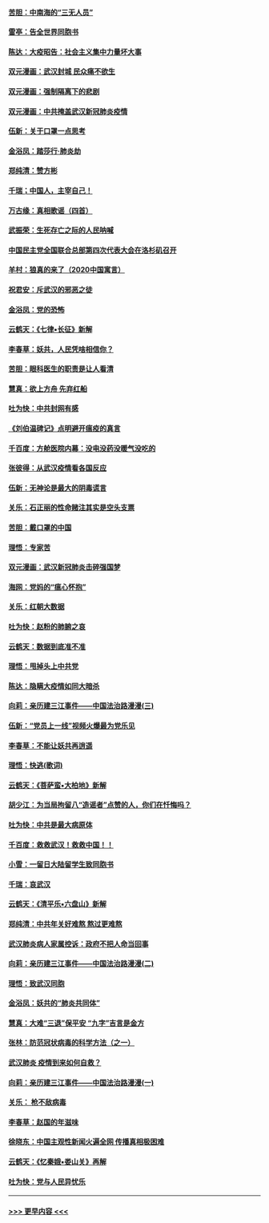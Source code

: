#### [苦胆：中南海的“三无人员”](../pages/nsc993/n11862997.md?t=02122002) 
#### [雷亭：告全世界同胞书](../pages/nsc993/n11862572.md?t=02122002) 
#### [陈达：大疫昭告：社会主义集中力量坏大事](../pages/nsc993/n11859419.md?t=02122002) 
#### [双元漫画：武汉封城 民众痛不欲生](../pages/nsc993/n11859287.md?t=02122002) 
#### [双元漫画：强制隔离下的悲剧](../pages/nsc993/n11859244.md?t=02122002) 
#### [双元漫画：中共掩盖武汉新冠肺炎疫情](../pages/nsc993/n11858249.md?t=02122002) 
#### [伍新：关于口罩一点思考](../pages/nsc993/n11859195.md?t=02122002) 
#### [金浴凤：踏莎行‧肺炎劫](../pages/nsc993/n11858227.md?t=02122002) 
#### [郑纯清：赞方彬](../pages/nsc993/n11856803.md?t=02122002) 
#### [千瑞；中国人，主宰自己！](../pages/nsc993/n11856793.md?t=02122002) 
#### [万古缘：真相歌谣（四首）](../pages/nsc993/n11856263.md?t=02122002) 
#### [武振荣：生死存亡之际的人民呐喊](../pages/nsc993/n11856256.md?t=02122002) 
#### [中国民主党全国联合总部第四次代表大会在洛杉矶召开](../pages/nsc993/n11856344.md?t=02122002) 
#### [羊村：狼真的来了（2020中国寓言）](../pages/nsc993/n11856229.md?t=02122002) 
#### [祝君安：斥武汉的邪恶之徒](../pages/nsc993/n11855861.md?t=02122002) 
#### [金浴凤：党的恐怖](../pages/nsc993/n11855849.md?t=02122002) 
#### [云鹤天：《七律▪长征》新解](../pages/nsc993/n11855479.md?t=02122002) 
#### [李春草：妖共，人民凭啥相信你？](../pages/nsc993/n11855196.md?t=02122002) 
#### [苦胆：眼科医生的职责是让人看清](../pages/nsc993/n11853840.md?t=02122002) 
#### [慧真：欲上方舟 先弃红船](../pages/nsc993/n11853483.md?t=02122002) 
#### [吐为快：中共封网有感](../pages/nsc993/n11852575.md?t=02122002) 
#### [《刘伯温碑记》点明避开瘟疫的真言](../pages/nsc993/n11852128.md?t=02122002) 
#### [千百度：方舱医院内幕：没电没药没暖气没吃的](../pages/nsc993/n11850211.md?t=02122002) 
#### [张彼得：从武汉疫情看各国反应](../pages/nsc993/n11850102.md?t=02122002) 
#### [伍新：无神论是最大的阴毒谎言](../pages/nsc993/n11846129.md?t=02122002) 
#### [关乐：石正丽的性命赌注其实是空头支票](../pages/nsc993/n11846109.md?t=02122002) 
#### [苦胆：戴口罩的中国](../pages/nsc993/n11845576.md?t=02122002) 
#### [理悟：专家苦](../pages/nsc993/n11845564.md?t=02122002) 
#### [双元漫画：武汉新冠肺炎击碎强国梦](../pages/nsc993/n11843320.md?t=02122002) 
#### [海网：党妈的“瘟心怀抱”](../pages/nsc993/n11840740.md?t=02122002) 
#### [关乐：红朝大数据](../pages/nsc993/n11840675.md?t=02122002) 
#### [吐为快：赵粉的肺腑之哀](../pages/nsc993/n11840618.md?t=02122002) 
#### [云鹤天：数据到底准不准](../pages/nsc993/n11840325.md?t=02122002) 
#### [理悟：甩掉头上中共党](../pages/nsc993/n11838826.md?t=02122002) 
#### [陈达：隐瞒大疫情如同大暗杀](../pages/nsc993/n11838771.md?t=02122002) 
#### [向莉：亲历建三江事件——中国法治路漫漫(三)](../pages/nsc993/n11831825.md?t=02122002) 
#### [伍新：“党员上一线”视频火爆最为党乐见](../pages/nsc993/n11838200.md?t=02122002) 
#### [李春草：不能让妖共再逍遥](../pages/nsc993/n11838102.md?t=02122002) 
#### [理悟：快逃(歌词)](../pages/nsc993/n11838083.md?t=02122002) 
#### [云鹤天：《菩萨蛮▪大柏地》新解](../pages/nsc993/n11838059.md?t=02122002) 
#### [胡少江：为当局拘留八“造谣者”点赞的人，你们在忏悔吗？](../pages/nsc993/n11836801.md?t=02122002) 
#### [吐为快：中共是最大病原体](../pages/nsc993/n11836748.md?t=02122002) 
#### [千百度：救救武汉！救救中国！！](../pages/nsc993/n11836145.md?t=02122002) 
#### [小雪：一留日大陆留学生致同胞书](../pages/nsc993/n11834624.md?t=02122002) 
#### [千瑞：哀武汉](../pages/nsc993/n11833647.md?t=02122002) 
#### [云鹤天：《清平乐▪六盘山》新解](../pages/nsc993/n11833611.md?t=02122002) 
#### [郑纯清：中共年关好难熬 熬过更难熬](../pages/nsc993/n11833489.md?t=02122002) 
#### [武汉肺炎病人家属控诉：政府不把人命当回事](../pages/nsc993/n11833205.md?t=02122002) 
#### [向莉：亲历建三江事件——中国法治路漫漫(二)](../pages/nsc993/n11829102.md?t=02122002) 
#### [理悟：致武汉同胞](../pages/nsc993/n11831522.md?t=02122002) 
#### [金浴凤：妖共的“肺炎共同体”](../pages/nsc993/n11829448.md?t=02122002) 
#### [慧真：大难“三退”保平安 “九字”吉言是金方](../pages/nsc993/n11829501.md?t=02122002) 
#### [张林：防范冠状病毒的科学方法（之一）](../pages/nsc993/n11828618.md?t=02122002) 
#### [武汉肺炎 疫情到来如何自救？](../pages/nsc993/n11827632.md?t=02122002) 
#### [向莉：亲历建三江事件——中国法治路漫漫(一)](../pages/nsc993/n11827190.md?t=02122002) 
#### [关乐： 枪不敌病毒](../pages/nsc993/n11826746.md?t=02122002) 
#### [李春草：赵国的年滋味](../pages/nsc993/n11826321.md?t=02122002) 
#### [徐晓东：中国主观性新闻火遍全网 传播真相极困难](../pages/nsc993/n11826508.md?t=02122002) 
#### [云鹤天：《忆秦娥▪娄山关》再解](../pages/nsc993/n11824682.md?t=02122002) 
#### [吐为快：党与人民异忧乐](../pages/nsc993/n11824660.md?t=02122002) 

----
#### [ >>> 更早内容 <<< ](../indexes/nsc993-earlier.md)

